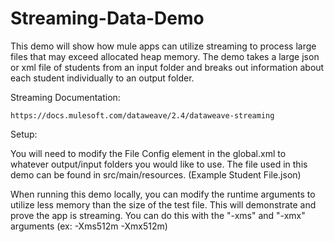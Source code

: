 # Streaming-Data-Demo

This demo will show how mule apps can utilize streaming to process large files that
may exceed allocated heap memory.  The demo takes a large json or xml file of students from an input
folder and breaks out information about each student individually to an output folder.

Streaming Documentation:

	https://docs.mulesoft.com/dataweave/2.4/dataweave-streaming

Setup:

You will need to modify the File Config element in the global.xml to whatever output/input
folders you would like to use.  The file used in this demo can be found in src/main/resources. (Example Student File.json)

When running this demo locally, you can modify the runtime arguments to utilize less
memory than the size of the test file.  This will demonstrate and prove the app is streaming.
You can do this with the "-xms" and "-xmx" arguments (ex: -Xms512m -Xmx512m)
